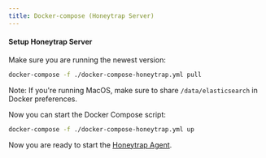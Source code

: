 ```yaml
---
title: Docker-compose (Honeytrap Server)
---
```


#### Setup Honeytrap Server

Make sure you are running the newest version:

```bash
docker-compose -f ./docker-compose-honeytrap.yml pull
```

Note: If you're running MacOS, make sure to share ```/data/elasticsearch``` in Docker preferences.

Now you can start the Docker Compose script:

```bash
docker-compose -f ./docker-compose-honeytrap.yml up
```

Now you are ready to start the [Honeytrap Agent](/docs/getting-started/docker-compose/run-agent).
